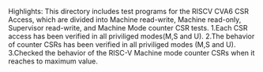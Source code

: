Highlights:
This directory includes test programs for the RISCV CVA6 CSR Access, which are divided into Machine read-write, Machine read-only, Supervisor read-write, and Machine Mode counter CSR tests.
1.Each CSR access has been verified in all priviliged modes(M,S and U).
2.The behavior of counter CSRs has been verified in all priviliged modes (M,S and U).
3.Checked the behavior of the RISC-V Machine mode counter CSRs when it reaches to maximum value.
